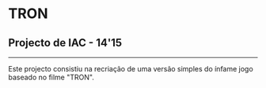 # TRON
## Projecto de IAC - 14'15
---
Este projecto consistiu na recriação de uma versão simples do ínfame jogo baseado no filme "TRON".
